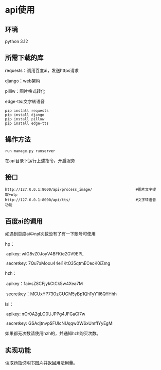 # api使用

## 环境

python 3.12

## 所需下载的库

requests：调用百度ai，发送https请求

django：web架构

pilliw：图片格式转化

edge-tts:文字转语音

```
pip install requests
pip install django
pip install pillow
pip install edge-tts
```

## 操作方法

```
run manage.py runserver
```

在api目录下运行上述指令，开启服务

## 接口

```
http://127.0.0.1:8000/api/process_image/                	#图片文字提取+nlp
http://127.0.0.1:8000/api/tts/								#文字转语音功能 
```

## 百度ai的调用

如遇到百度ai中npl次数没有了有一下账号可使用

hp：

​	apikey:  wlG8vZ0JoyV4BFKte2GV9EPL

​	secretkey:  7Qu7oMoou44el1KtO35qtmECeoK0iZmg

hzh：

​	apikey：1aivsZ8CFjykCtCk5w4Xea7M

​	secretkey：MCUxYP73OzCUGM5yBp1QhTyY1l6QYHhh

lsl：

​	apikey:   nOr0A2gLO0UJPPg4JFGaCI7w

​	secretkey:   GSAdjtnvpSFUlcNUqqw0W6xUmfIYyEgM

如果都无次数请使用hzh的，并通知hzh购买次数。

## 实现功能

读取药瓶说明书图片并返回用法用量。